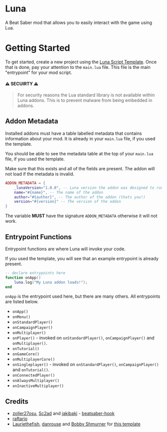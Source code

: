 # Luna

A Beat Saber mod that allows you to easily interact with the game using Lua.

# Getting Started
To get started, create a new project using the [Luna Script Template](https://github.com/MillzyDev/Luna-Script-Template).
Once that is done, pay your attention to the `main.lua` file. This file is the main "entrypoint" for your mod script.

#### ⚠️ SECUIRTY ⚠️
> For security reasons the Lua standard library is not available within Luna addons. This is to prevent malware from being embedded in addons.

## Addon Metadata
Installed addons must have a table labelled metadata that contains information about your mod. It is already in your `main.lua` file, if you used the template.

You should be able to see the metadata table at the top of your `main.lua` file, if you used the template.

Make sure that this exists and all of the fields are present. The addon will not load if the metadata is invalid.

```lua
ADDON_METADATA = {
    _lunaVersion="1.0.0", -- Luna version the addon was designed to run with
    name="#{name}", -- The name of the addon
    author="#{author}", -- The author of the addon (thats you!)
    version="#{version}" -- The version of the addon
}
```

The variable **MUST** have the signature `ADDON_METADATA` otherwise it will not work.

## Entrypoint Functions
Entrypoint functions are where Luna will invoke your code.

If you used the template, you will see that an example entrypoint is already present.

```lua
-- declare entrypoints here
function onApp()
    luna.log("My Luna addon loads!");
end
```

`onApp` is the entrypoint used here, but there are many others. All entrypoints are listed below.

- `onApp()`
- `onMenu()`
- `onStandardPlayer()`
- `onCampaignPlayer()`
- `onMultiplayer()`
- `onPlayer()` - invoked on `onStandardPlayer()`, `onCampaignPlayer()` and `onMultiplayer()`.
- `onTutorial()`
- `onGameCore()`
- `onMultiplayerCore()`
- `onSingleplayer()` - invoked on `onStandardPlayer()`, `onCampaignPlayer()` and `onTutorial()`.
- `onConnectedPlayer()`
- `onAlwaysMultiplayer()`
- `onInactiveMultiplayer()`

## Credits

* [zoller27osu](https://github.com/zoller27osu), [Sc2ad](https://github.com/Sc2ad) and [jakibaki](https://github.com/jakibaki) - [beatsaber-hook](https://github.com/sc2ad/beatsaber-hook)
* [raftario](https://github.com/raftario)
* [Lauriethefish](https://github.com/Lauriethefish), [danrouse](https://github.com/danrouse) and [Bobby Shmurner](https://github.com/BobbyShmurner) for [this template](https://github.com/Lauriethefish/quest-mod-template)
